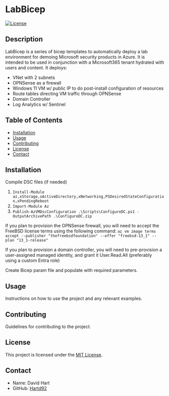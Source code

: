 # LabBicep

[![License](https://img.shields.io/badge/license-MIT-blue.svg)](LICENSE)

## Description

LabBicep is a series of bicep templates to automatically deploy a lab environment for demoing Microsoft security products in Azure. It is intended to be used in conjunction with a Microsoft365 tenant hydrated with users and content.
It deploys:
- VNet with 2 subnets
- OPNSense as a firewall
- Windows 11 VM w/ public IP to do post-install configuration of resources
- Route tables directing VM traffic through OPNSense
- Domain Controller
- Log Analytics w/ Sentinel


## Table of Contents

- [Installation](#installation)
- [Usage](#usage)
- [Contributing](#contributing)
- [License](#license)
- [Contact](#contact)

## Installation

Compile DSC files (if needed)
1. `Install-Module az,xStorage,xActiveDirectory,xNetworking,PSDesiredStateConfiguration,xPendingReboot`
2. `Import-Module Az`
3. `Publish-AzVMDscConfiguration .\Scripts\ConfigureDC.ps1 -OutputArchivePath .\ConfigureDC.zip`

If you plan to provision the OPNSense firewall, you will need to accept the FreeBSD license terms using the following command: `az vm image terms accept --publisher "thefreebsdfoundation" --offer "freebsd-13_1" --plan "13_1-release"`

If you plan to provision a domain controller, you will need to pre-provision a user-assigned managed identity, and grant it User.Read.All (preferably using a custom Entra role)

Create Bicep param file and populate with required parameters.

## Usage

Instructions on how to use the project and any relevant examples.

## Contributing

Guidelines for contributing to the project.

## License

This project is licensed under the [MIT License](LICENSE).

## Contact

- Name: David Hart
- GitHub: [Hartd92](https://github.com/hartd92)
